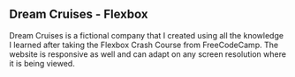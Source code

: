 ## Dream Cruises - Flexbox

Dream Cruises is a fictional company that I created using all the knowledge I learned after taking the Flexbox Crash Course from FreeCodeCamp.
The website is responsive as well and can adapt on any screen resolution where it is being viewed.

